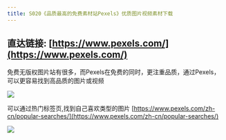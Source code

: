 ```yaml
---
title: S020《品质最高的免费素材站Pexels》优质图片视频素材下载
---
```




## 直达链接: [https://www.pexels.com/](https://www.pexels.com/)



免费无版权图片站有很多，而Pexels在免费的同时，更注重品质，通过Pexels，可以更容易找到高品质的图片或视频


![](https://www.v2fy.com/asset/0i/OnlineToolsBook/OnlineToolsBookMD/S020_pexels.assets/Pexels.png)

可以通过热门标签页,找到自己喜欢类型的图片
[https://www.pexels.com/zh-cn/popular-searches/](https://www.pexels.com/zh-cn/popular-searches/)

![](https://www.v2fy.com/asset/0i/OnlineToolsBook/OnlineToolsBookMD/S020_pexels.assets/Pexels002.png)

